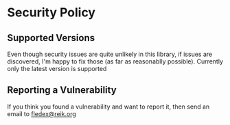 # Security Policy

## Supported Versions

Even though security issues are quite unlikely in this library, if issues
are discovered, I'm happy to fix those (as far as reasonablly possible). 
Currently only the latest version is supported

## Reporting a Vulnerability

If you think you found a vulnerability and want to report it, then send an
email to fledex@reik.org
